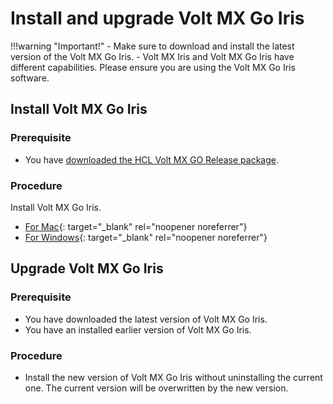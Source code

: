 # Install and upgrade Volt MX Go Iris

!!!warning "Important!"
    - Make sure to download and install the latest version of the Volt MX Go Iris.
    - Volt MX Iris and Volt MX Go Iris have different capabilities. Please ensure you are using the Volt MX Go Iris software.

## Install Volt MX Go Iris
   
### Prerequisite

- You have [downloaded the HCL Volt MX GO Release package](portaldownload.md). 

### Procedure

Install Volt MX Go Iris.

- [For Mac](https://opensource.hcltechsw.com/volt-mx-docs/95/docs/documentation/Iris/iris_starter_install_mac/Content/Installing%20VoltMX%20Iris.html#installing){: target="_blank" rel="noopener noreferrer"}
- [For Windows](https://opensource.hcltechsw.com/volt-mx-docs/95/docs/documentation/Iris/iris_starter_install_win/Content/Installing%20VoltMX%20Iris.html#installing){: target="_blank" rel="noopener noreferrer"}

## Upgrade Volt MX Go Iris

### Prerequisite

- You have downloaded the latest version of Volt MX Go Iris.
- You have an installed earlier version of Volt MX Go Iris.

### Procedure

- Install the new version of Volt MX Go Iris without uninstalling the current one. The current version will be overwritten by the new version. 

   